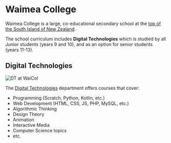# Waimea College

Waimea College is a large, co-educational secondary school at the [top of the South Island of New Zealand](https://goo.gl/maps/SqHtZnN5XySwbvKR6).

The school curriculum includes **Digital Technologies** which is studied by all Junior students (years 9 and 10), and as an option for senior students (years 11-13).

## Digital Technologies

![DT at WaiCol](waicol-dt.gif)

The [Digital Technologies](https://dt.waimea.school.nz) department offers courses that cover:
- Programming (Scratch, Python, Kotlin, etc.)
- Web Development (HTML, CSS, JS, PHP, MySQL, etc.)
- Algorithmic Thinking
- Design Theory
- Animation
- Interactive Media
- Computer Science topics
- etc.

